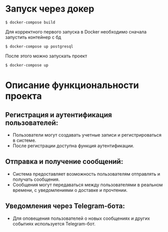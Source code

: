 # Запуск через докер
```console
$ docker-compose build
```
Для корректного первого запуска в Docker необходимо сначала запустить контейнер с бд
```console
$ docker-compose up postgresql
```
После этого можно запускать проект
```console
$ docker-compose up
```

# Описание функциональности проекта

## Регистрация и аутентификация пользователей:
- Пользователи могут создавать учетные записи и регистрироваться в системе.
- После регистрации доступна функция аутентификации.

## Отправка и получение сообщений:
- Система предоставляет возможность пользователям отправлять и получать сообщения.
- Сообщения могут передаваться между пользователями в реальном времени, с уведомлениями о доставке и прочтении.

## Уведомления через Telegram-бота:
- Для оповещения пользователей о новых сообщениях и других событиях используется Telegram-бот.